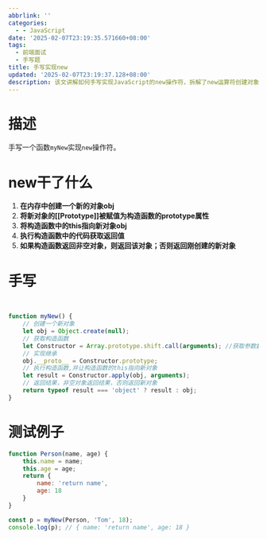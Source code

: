 ```yaml
---
abbrlink: ''
categories:
  - - JavaScript
date: '2025-02-07T23:19:35.571660+08:00'
tags:
  - 前端面试
  - 手写题
title: 手写实现new
updated: '2025-02-07T23:19:37.128+08:00'
description: 该文讲解如何手写实现JavaScript的new操作符，拆解了new运算符创建对象的核心步骤：创建空对象、原型链赋值、绑定构造函数的this指向，并根据构造函数返回值决定最终返回内容。通过可运行的代码示例演示实现逻辑，测试用例验证当构造函数返回对象时优先采用返回值的功能特性。
---
```

# 描述

手写一个函数`myNew`实现`new`操作符。

# new干了什么


1. **在内存中创建一个新的对象obj**
2. **将新对象的[[Prototype]]被赋值为构造函数的prototype属性**
3. **将构造函数中的this指向新对象obj**
4. **执行构造函数中的代码获取返回值**
5. **如果构造函数返回非空对象，则返回该对象；否则返回刚创建的新对象**


# 手写

```js


function myNew() {
    // 创建一个新对象
    let obj = Object.create(null);
    // 获取构造函数
    let Constructor = Array.prototype.shift.call(arguments); //获取参数数组的第一个，也就是传入的构造函数
    // 实现继承
    obj.__proto__ = Constructor.prototype;
    // 执行构造函数,并让构造函数的this指向新对象
    let result = Constructor.apply(obj, arguments);
    // 返回结果，非空对象返回结果，否则返回新对象
    return typeof result === 'object' ? result : obj;
}
```

# 测试例子

```js
function Person(name, age) {
    this.name = name;
    this.age = age;
    return {
        name: 'return name',
        age: 18
    }
}

const p = myNew(Person, 'Tom', 18);
console.log(p); // { name: 'return name', age: 18 }
```
